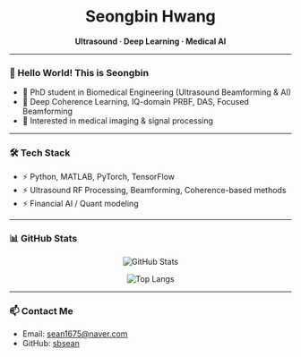 <h1 align="center">Seongbin Hwang</h1>
<p align="center">
  <b>Ultrasound · Deep Learning · Medical AI</b>
</p>

---

### 👋 Hello World! This is Seongbin

- 🎯 PhD student in Biomedical Engineering (Ultrasound Beamforming & AI)
- 🎯 Deep Coherence Learning, IQ-domain PRBF, DAS, Focused Beamforming
- 🎯 Interested in medical imaging & signal processing

---

### 🛠️ Tech Stack

- ⚡ Python, MATLAB, PyTorch, TensorFlow
- ⚡ Ultrasound RF Processing, Beamforming, Coherence-based methods
- ⚡ Financial AI / Quant modeling

---

### 📊 GitHub Stats

<p align="center">
  <img src="https://github-readme-stats.vercel.app/api?username=sbsean&show_icons=true&theme=radical" alt="GitHub Stats"/>
</p>

<p align="center">
  <img src="https://github-readme-stats.vercel.app/api/top-langs/?username=sbsean&layout=compact&theme=tokyonight" alt="Top Langs"/>
</p>

---

### 📫 Contact Me

- Email: sean1675@naver.com
- GitHub: [sbsean](https://github.com/sbsean)

